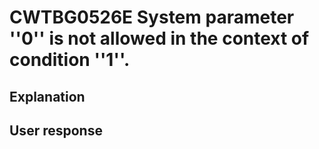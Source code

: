 # CWTBG0526E System parameter ''0'' is not allowed in the context of condition ''1''.

## Explanation

## User response
